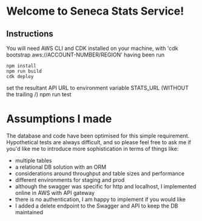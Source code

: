 # Welcome to Seneca Stats Service!

## Instructions

You will need AWS CLI and CDK installed on your machine, with 'cdk bootstrap aws://ACCOUNT-NUMBER/REGION' having been run
```
npm install
npm run build
cdk deploy
```
set the resultant API URL to environment variable STATS_URL (WITHOUT the trailing /)
npm run test

# Assumptions I made

The database and code have been optimised for this simple requirement. Hypothetical tests are always difficult, and so please feel free to ask me if you'd like me to introduce more sophistication in terms of things like:
* multiple tables
* a relational DB solution with an ORM
* considerations around throughput and table sizes and performance
* different environments for staging and prod
* although the swagger was specific for http and localhost, I implemented online in AWS with API gateway
* there is no authentication, I am happy to implement if you would like
* I added a delete endpoint to the Swagger and API to keep the DB maintained 